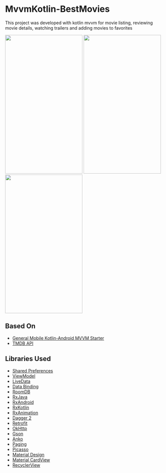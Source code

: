 # MvvmKotlin-BestMovies
This project was developed with kotlin mvvm for movie listing, reviewing movie details, watching trailers and adding movies to favorites


<img src="https://user-images.githubusercontent.com/22686983/63698260-29ad1700-c827-11e9-91c8-6d5c80301513.png" width="250" height="450">
<img src="https://user-images.githubusercontent.com/22686983/63698634-eacb9100-c827-11e9-95ed-4c3bba0b4e83.png" width="250" height="450">
<img src="https://user-images.githubusercontent.com/22686983/63698646-f0c17200-c827-11e9-8f84-cad8af40283b.png" width="250" height="450">



## Based On
- [General Mobile Kotlin-Android MVVM Starter](https://github.com/general-mobile/kotlin-android-mvvm-starter)
- [TMDB API](https://api.themoviedb.org)

## Libraries Used
 - [Shared Preferences](https://developer.android.com/training/data-storage/shared-preferences)
 - [ViewModel](https://developer.android.com/topic/libraries/architecture/viewmodel)
 - [LiveData](https://developer.android.com/topic/libraries/architecture/livedata)
 - [Data Binding](https://developer.android.com/topic/libraries/data-binding)
 - [RoomDB](https://developer.android.com/topic/libraries/architecture/room)
 - [RxJava](https://github.com/ReactiveX/RxJava)
 - [RxAndroid](https://github.com/ReactiveX/RxAndroid)
 - [RxKotlin](https://github.com/ReactiveX/RxKotlin)
 - [RxAnimation](https://github.com/lopspower/RxAnimation)
 - [Dagger 2](https://github.com/google/dagger)
 - [Retrofit](https://square.github.io/retrofit/)
 - [OkHttp](https://github.com/square/okhttp)
 - [Gson](https://github.com/google/gson)
 - [Anko](https://github.com/Kotlin/anko)
 - [Paging](https://developer.android.com/topic/libraries/architecture/paging)
 - [Picasso](https://github.com/square/picasso)
 - [Material Design](https://material.io/develop/android/docs/getting-started/)
 - [Material CardView](https://material.io/develop/android/components/material-card-view/)
 - [RecyclerView](https://developer.android.com/guide/topics/ui/layout/recyclerview)
